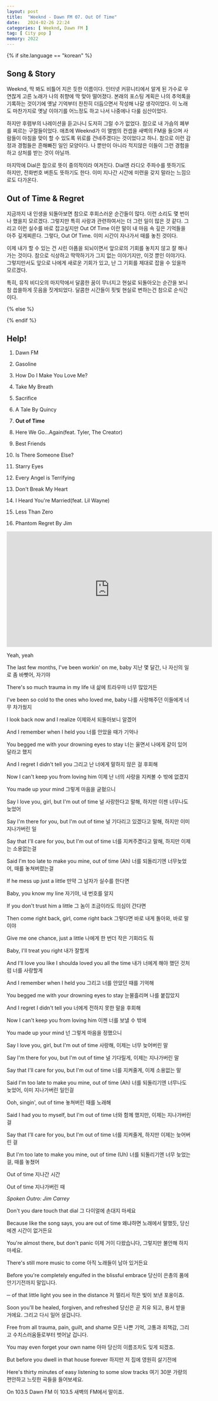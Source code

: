 ```yaml
---
layout: post
title:  "Weeknd - Dawn FM 07. Out Of Time"
date:   2024-02-26 22:24
categories: [ Weeknd, Dawn FM ]
tag: [ City pop ]
memory: 2022
---
```


{% if site.language == "korean" %}

## Song & Story

Weeknd, 딱 봐도 비틀어 지은 듯한 이름이다. 인터넷 커뮤니티에서 알게 된 가수로 우연찮게 고른 노래가 나의 취향에 딱 맞아 떨어졌다. 본래의 포스팅 계획은 나의 추억록을 기록하는 것이기에 옛날 기억부터 찬찬히 더듬으면서 작성해 나갈 생각이었다. 이 노래도 마찬가지로 옛날 이야기를 어느정도 하고 나서 나중에나 다룰 심산이었다.

하지만 후렴부의 나레이션을 듣고나니 도저히 그럴 수가 없었다. 참으로 내 가슴의 폐부를 찌르는 구절들이었다. 애초에 Weeknd가 이 앨범의 컨셉을 새벽의 FM을 들으며 사람들이 아침을 맞이 할 수 있도록 위로를 건네주겠다는 것이었다고 하니. 참으로 이런 감정과 경험들은 흔해빠진 일인 모양이다. 나 뿐만이 아니라 적지않은 이들이 그런 경험을 하고 상처를 받는 것이 아닐까.

마지막에 Dial은 참으로 뜻이 중의적이라 여겨진다. Dial엔 라디오 주파수를 뜻하기도 하지만, 전화번호 버튼도 뜻하기도 한다. 이미 지나간 시간에 미련을 갖지 말라는 느낌으로도 다가온다.

## Out of Time & Regret

지금까지 내 인생을 되돌아보면 참으로 후회스러운 순간들이 많다. 이런 소리도 몇 번이나 했을지 모르겠다. 그렇지만 특히 사랑과 관련하여서는 더 그런 일이 많은 것 같다. 그리고 이런 실수를 바로 잡고싶지만 Out Of Time 이란 말이 내 마음 속 깊은 기억들을 아주 깊게찌른다. 그렇다, Out Of Time. 이미 시간이 자나가서 때를 놓친 것이다.

이제 내가 할 수 있는 건 시린 아픔을 되뇌이면서 앞으로의 기회를 놓치지 않고 잘 해나가는 것이다. 참으로 식상하고 딱딱하기가 그지 없는 이야기지만, 이것 뿐인 이야기다. 그렇지만서도 앞으로 나에게 새로운 기회가 있고, 난 그 기회를 제대로 잡을 수 있을까 모르겠다.

특히, 뮤직 비디오의 마지막에서 달콤한 꿈이 무너지고 현실로 되돌아오는 순간을 보니 참 씁쓸하게 웃음을 짓게되었다. 달콤한 시간들이 핏빛 현실로 변하는건 참으로 순식간이다.

{% else %}

{% endif %}

## Help!

1. Dawn FM

2. Gasoline

3. How Do I Make You Love Me?

4. Take My Breath

5. Sacrifice

6. A Tale By Quincy

7. **Out of Time**

8. Here We Go...Again(feat. Tyler, The Creator)

9. Best Friends

10. Is There Someone Else?

11. Starry Eyes

12. Every Angel is Terrifying

13. Don't Break My Heart

14. I Heard You're Married(feat. Lil Wayne)

15. Less Than Zero

16. Phantom Regret By Jim

<iframe width="560" height="315" src="https://www.youtube.com/embed/2fDzCWNS3ig?si=ZW4q9H4cn-mZApyg" title="YouTube video player" frameborder="0" allow="accelerometer; autoplay; clipboard-write; encrypted-media; gyroscope; picture-in-picture; web-share" allowfullscreen></iframe>

Yeah, yeah

The last few months, I've been workin' on me, baby
지난 몇 달간, 나 자신의 일로 좀 바빳어, 자기야

There's so much trauma in my life
내 삶에 트라우마 너무 많았거든

I've been so cold to the ones who loved me, baby
나를 사랑해주던 이들에게 너무 차가웠지

I look back now and I realize
이제와서 되돌아보니 알겠어


And I remember when I held you
너를 안았을 때가 기억나

You begged me with your drowning eyes to stay
너는 울면서 나에게 같이 있어달라고 했지

And I regret I didn't tell you
그리고 난 너에게 말하지 않은 걸 후회해

Now I can't keep you from loving him
이제 난 너의 사랑을 지켜볼 수 밖에 없겠지

You made up your mind
그렇게 마음을 굳혔으니


Say I love you, girl, but I'm out of time
널 사랑한다고 말해, 하지만 이젠 너무나도 늦었어

Say I'm there for you, but I'm out of time
널 기다리고 있겠다고 말해, 하지만 이미 지나가버린 일

Say that I'll care for you, but I'm out of time
너를 지켜주곘다고 말해, 하지만 이제는 소용없는걸

Said I'm too late to make you mine, out of time (Ah)
너를 되돌리기엔 너무늦었어, 때를 놓쳐버렸는걸


If he mess up just a little
만약 그 남자가 실수를 한다면

Baby, you know my line
자기야, 내 번호를 알지

If you don't trust him a little
그 놈이 조금이라도 의심이 간다면

Then come right back, girl, come right back
그렇다면 바로 내게 돌아와, 바로 말이야

Give me one chance, just a little
나에게 한 번더 작은 기회라도 줘

Baby, I'll treat you right
내가 잘할게

And I'll love you like I shoulda loved you all the time
내가 너에게 해야 했던 것처럼 너를 사랑할게


And I remember when I held you
그리고 너를 안았던 때를 기억해

You begged me with your drowning eyes to stay
눈물흘리며 나를 붙잡았지

And I regret I didn't tell you
너에게 전하지 못한 말을 후회해

Now I can't keep you from loving him
이젠 너를 보낼 수 밖에

You made up your mind
넌 그렇게 마음을 정했으니

Say I love you, girl, but I'm out of time
사랑해, 이제는 너무 늦어버린 말

Say I'm there for you, but I'm out of time
널 기다릴게, 이제는 지나가버린 말

Say that I'll care for you, but I'm out of time
너를 지켜줄게, 이제 소용없는 말

Said I'm too late to make you mine, out of time (Ah)
너를 되돌리기엔 너무나도 늦었어, 이미 지나가버린 일인걸


Ooh, singin', out of time
놓쳐버린 때를 노래해

Said I had you to myself, but I'm out of time
너와 함께 했지만, 이제는 지나가버린 걸

Say that I'll care for you, but I'm out of time
너를 지켜줄게, 하지만 이제는 늦어버린 걸

But I'm too late to make you mine, out of time (Uh)
너를 되돌리기엔 너무 늦었는걸, 때를 놓쳤어

Out of time
지나간 시간

Out of time
지나가버린 때

*Spoken Outro: Jim Carrey*

Don't you dare touch that dial
그 다이얼에 손대지 마세요

Because like the song says, you are out of time
왜냐하면 노래에서 말했듯, 당신에겐 시간이 없거든요

You're almost there, but don't panic
이제 거이 다왔습니다, 그렇지만 불안해 하지마세요.

There's still more music to come
아직 노래들이 남아 있거든요

Before you're completely engulfed in the blissful embrace
당신이 은총의 품에 안기기전까지 말입니다.

─ of that little light you see in the distance
저 멀리서 작은 빛이 보낸 포옹이죠.

Soon you'll be healed, forgiven, and refreshed
당신은 곧 치유 되고, 용서 받을 거에요. 그리고 다시 일어 설겁니다.

Free from all trauma, pain, guilt, and shame
모든 나쁜 기억, 고통과 죄책감, 그리고 수치스러움들로부터 벗어날 겁니다.

You may even forget your own name
아마 당신의 이름조차도 잊게 되겠죠.

But before you dwell in that house forever
하지만 저 집에 영원히 살기전에

Here's thirty minutes of easy listening to some slow tracks
여기 30분 가량의 편안하고 느릿한 곡들을 들어보세요.

On 103.5 Dawn FM
이 103.5 새벽의 FM에서 말이죠.